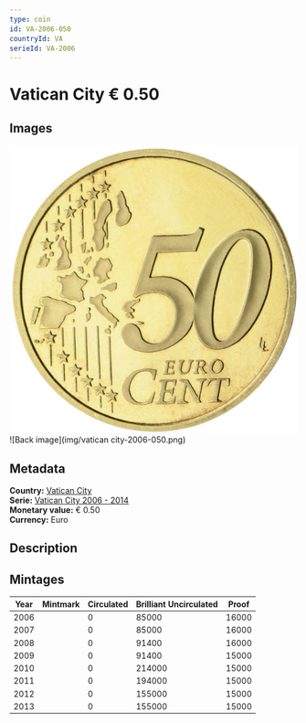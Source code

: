 ```yaml
---
type: coin
id: VA-2006-050
countryId: VA
serieId: VA-2006
---
```


# Vatican City € 0.50

## Images

![Front image](../../../img/common-2002-050.png) ![Back image](img/vatican city-2006-050.png)

## Metadata

**Country:** [Vatican City](../index.md)\
**Serie:** [Vatican City 2006 - 2014](index.md)\
**Monetary value:** € 0.50\
**Currency:** Euro

## Description


## Mintages

| Year | Mintmark | Circulated | Brilliant Uncirculated | Proof |
| ---- | -------- | ---------- | ---------------------- | ----- |
| 2006 |  | 0| 85000 | 16000 |
| 2007 |  | 0| 85000 | 16000 |
| 2008 |  | 0| 91400 | 16000 |
| 2009 |  | 0| 91400 | 15000 |
| 2010 |  | 0| 214000 | 15000 |
| 2011 |  | 0| 194000 | 15000 |
| 2012 |  | 0| 155000 | 15000 |
| 2013 |  | 0| 155000 | 15000 |
